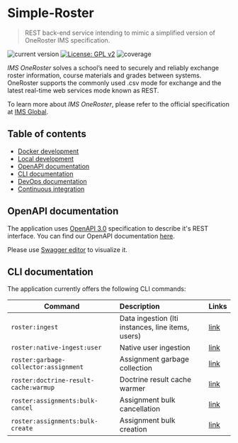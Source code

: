# Simple-Roster

>REST back-end service intending to mimic a simplified version of OneRoster IMS specification.

![current version](https://img.shields.io/badge/version-2.0.0-green.svg)
[![License: GPL v2](https://img.shields.io/badge/License-GPL%20v2-blue.svg)](https://www.gnu.org/licenses/old-licenses/gpl-2.0.en.html)
![coverage](https://img.shields.io/badge/coverage-100%25-green.svg)

*IMS OneRoster* solves a school’s need to securely and reliably exchange roster information, course materials and grades between systems. 
OneRoster supports the commonly used .csv mode for exchange and the latest real-time web services mode known as REST.  

To learn more about *IMS OneRoster*, please refer to the official specification at [IMS Global](https://www.imsglobal.org/activity/onerosterlis).

## Table of contents

- [Docker development](docs/docker-development.md)
- [Local development](docs/local-development.md)
- [OpenAPI documentation](#openapi-documentation)
- [CLI documentation](#cli-documentation)
- [DevOps documentation](docs/devops-documentation.md)
- [Continuous integration](docs/continuous-integration.md)

## OpenAPI documentation

The application uses [OpenAPI 3.0](https://swagger.io/specification/) specification to describe it's REST interface.
You can find our OpenAPI documentation [here](openapi/api_v1.yml).

Please use [Swagger editor](https://editor.swagger.io/) to visualize it.

## CLI documentation

The application currently offers the following CLI commands:

| Command                               | Description                                         | Links                                                    |
| --------------------------------------|:----------------------------------------------------|:---------------------------------------------------------|
| `roster:ingest`                       | Data ingestion (lti instances, line items, users) | [link](docs/cli/ingester-command.md)                     |
| `roster:native-ingest:user`           | Native user ingestion                               | [link](docs/cli/native-user-ingester-command.md)         |
| `roster:garbage-collector:assignment` | Assignment garbage collection                       | [link](docs/cli/assignment-garbage-collector-command.md) |
| `roster:doctrine-result-cache:warmup` | Doctrine result cache warmer                        | [link](docs/cli/doctrine-result-cache-warmer-command.md) | 
| `roster:assignments:bulk-cancel`      | Assignment bulk cancellation                        | [link](docs/cli/assignment-bulk-cancellation-command.md) |
| `roster:assignments:bulk-create`      | Assignment bulk creation                            | [link](docs/cli/assignment-bulk-creation-command.md)     |
